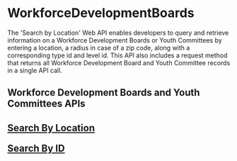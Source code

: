 # WorkforceDevelopmentBoards
The 'Search by Location' Web API enables developers to query and retrieve information on a Workforce Development Boards or Youth Committees by entering a location, a radius in case of a zip code, along with a corresponding type id and level id.  This API also includes a request method that returns all Workforce Development Board and Youth Committee records in a single API call.


<h2>Workforce Development Boards and Youth Committees APIs<h2>

<a href="https://www.careeronestop.org/WebAPI/BoardsandCouncils/search-by-location.aspx">Search By Location</a>

<a href="https://www.careeronestop.org/Developers/WebAPI/BoardsandCouncils/search-by-id.aspx">Search By ID</a>


